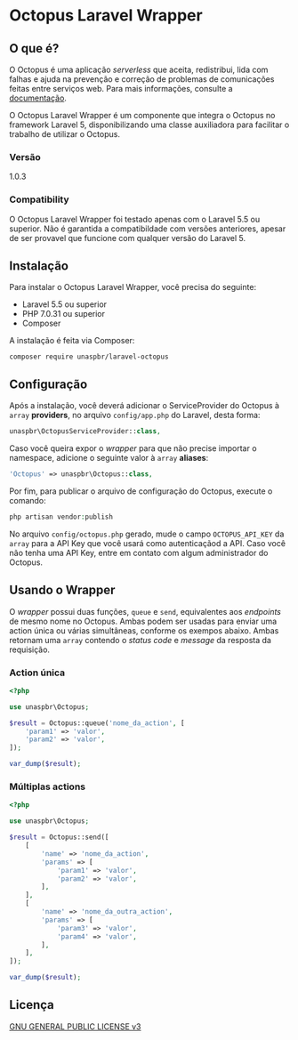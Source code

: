 # Octopus Laravel Wrapper

## O que é?

O Octopus é uma aplicação _serverless_ que aceita, redistribui, lida com falhas e ajuda na prevenção e correção de problemas de comunicações feitas entre serviços web. Para mais informações, consulte a [documentação](https://documentation-octopus.wedeploy.io/).

O Octopus Laravel Wrapper é um componente que integra o Octopus no framework Laravel 5, disponibilizando uma classe auxiliadora para facilitar o trabalho de utilizar o Octopus.


### Versão

1.0.3

### Compatibility

O Octopus Laravel Wrapper foi testado apenas com o Laravel 5.5 ou superior. Não é garantida a compatibildade com versões anteriores, apesar de ser provavel que funcione com qualquer versão do Laravel 5.


## Instalação

Para instalar o Octopus Laravel Wrapper, você precisa do seguinte:
 - Laravel 5.5 ou superior
 - PHP 7.0.31 ou superior
 - Composer

A instalação é feita via Composer:
```
composer require unaspbr/laravel-octopus
```

## Configuração

Após a instalação, você deverá adicionar o ServiceProvider do Octopus à `array` **providers**, no arquivo `config/app.php` do Laravel, desta forma:

```php
unaspbr\OctopusServiceProvider::class,
```

Caso você queira expor o _wrapper_ para que não precise importar o namespace, adicione o seguinte valor à `array` **aliases**:

```php
'Octopus' => unaspbr\Octopus::class,
```

Por fim, para publicar o arquivo de configuração do Octopus, execute o comando:

 ```php 
 php artisan vendor:publish
 ```

No arquivo `config/octopus.php` gerado, mude o campo `OCTOPUS_API_KEY` da `array` para a API Key que você usará como autenticaçãod a API. Caso você não tenha uma API Key, entre em contato com algum administrador do Octopus.


## Usando o Wrapper

O _wrapper_ possui duas funções, `queue` e `send`, equivalentes aos _endpoints_ de mesmo nome no Octopus. Ambas podem ser usadas para enviar uma action única ou várias simultâneas, conforme os exempos abaixo. Ambas retornam uma `array` contendo o _status code_ e _message_ da resposta da requisição.

### Action única
```php
<?php

use unaspbr\Octopus;

$result = Octopus::queue('nome_da_action', [
	'param1' => 'valor',
	'param2' => 'valor',
]);

var_dump($result);
```

### Múltiplas actions

```php
<?php

use unaspbr\Octopus;

$result = Octopus::send([
	[
		'name' => 'nome_da_action',
		'params' => [
			'param1' => 'valor',
			'param2' => 'valor',
		],
	],
	[
		'name' => 'nome_da_outra_action',
		'params' => [
			'param3' => 'valor',
			'param4' => 'valor',
		],
	],
]);

var_dump($result);
```

## Licença

[GNU GENERAL PUBLIC LICENSE v3](https://www.gnu.org/licenses/gpl-3.0.pt-br.html)
